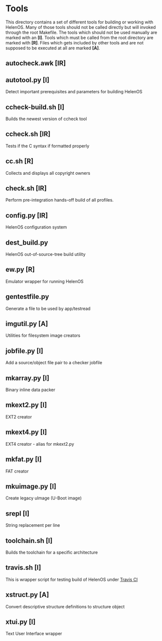 # Tools

This directory contains a set of different tools for building or working with HelenOS. Many of those tools should not be called directly but will invoked through the root Makefile. The tools which should not be used manually are marked with an **[I]**. Tools which must be called from the root directory are marked with **[R]**. Files which gets included by other tools and are not supposed to be executed at all are marked **[A]**.


## autocheck.awk [IR]



## autotool.py [I]

Detect important prerequisites and parameters for building HelenOS

## ccheck-build.sh [I]

Builds the newest version of ccheck tool

## ccheck.sh [IR]

Tests if the C syntax if formatted properly

## cc.sh [R]

Collects and displays all copyright owners

## check.sh [IR]

Perform pre-integration hands-off build of all profiles.

## config.py [IR]

HelenOS configuration system

## dest_build.py

HelenOS out-of-source-tree build utility

## ew.py [R]

Emulator wrapper for running HelenOS

## gentestfile.py

Generate a file to be used by app/testread

## imgutil.py [A]

Utilities for filesystem image creators

## jobfile.py [I]

Add a source/object file pair to a checker jobfile

## mkarray.py [I]

Binary inline data packer

## mkext2.py [I]

EXT2 creator

## mkext4.py [I]

EXT4 creator - alias for mkext2.py

## mkfat.py [I]

FAT creator

## mkuimage.py [I]

Create legacy uImage (U-Boot image)

## srepl [I]

String replacement per line

## toolchain.sh [I]

Builds the toolchain for a specific architecture

## travis.sh [I]

This is wrapper script for testing build of HelenOS under [Travis CI](https://travis-ci.org/HelenOS/helenos/)

## xstruct.py [A]

Convert descriptive structure definitions to structure object

## xtui.py [I]

Text User Interface wrapper
